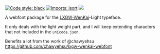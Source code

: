 [![Code style: black](https://img.shields.io/badge/code%20style-black-000000.svg)](https://github.com/psf/black)
[![Imports: isort](https://img.shields.io/badge/%20imports-isort-%231674b1?style=flat&labelColor=ef8336)](https://pycqa.github.io/isort/)
[![](https://data.jsdelivr.com/v1/package/npm/@jhintr/lxgw-wenkai-webfont/badge)](https://www.jsdelivr.com/package/npm/@jhintr/lxgw-wenkai-webfont)

A webfont package for the [LXGW-WenKai](https://github.com/lxgw/LxgwWenKai)-Light typeface.

It only deals with the light weight part, and I will keep extending characters that not included in the `unicode.json`.

Benefits a lot from the work of @chawyehsu https://github.com/chawyehsu/lxgw-wenkai-webfont
